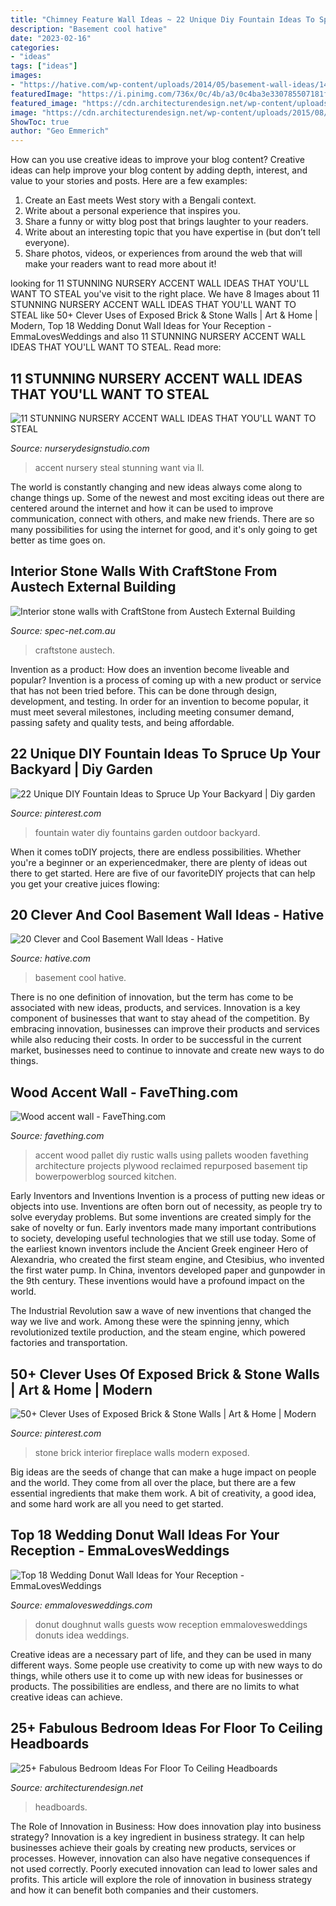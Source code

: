 ```yaml
---
title: "Chimney Feature Wall Ideas ~ 22 Unique Diy Fountain Ideas To Spruce Up Your Backyard"
description: "Basement cool hative"
date: "2023-02-16"
categories:
- "ideas"
tags: ["ideas"]
images:
- "https://hative.com/wp-content/uploads/2014/05/basement-wall-ideas/14-cool-basement-wall.jpg"
featuredImage: "https://i.pinimg.com/736x/0c/4b/a3/0c4ba3e330785507181fc8d73bd0356d.jpg"
featured_image: "https://cdn.architecturendesign.net/wp-content/uploads/2015/08/AD-Floor-To-Ceiling-Headboards-02.jpeg"
image: "https://cdn.architecturendesign.net/wp-content/uploads/2015/08/AD-Floor-To-Ceiling-Headboards-02.jpeg"
ShowToc: true
author: "Geo Emmerich"
---
```



How can you use creative ideas to improve your blog content?
Creative ideas can help improve your blog content by adding depth, interest, and value to your stories and posts. Here are a few examples:
1. Create an East meets West story with a Bengali context.
2. Write about a personal experience that inspires you.
3. Share a funny or witty blog post that brings laughter to your readers.
4. Write about an interesting topic that you have expertise in (but don’t tell everyone).  
5. Share photos, videos, or experiences from around the web that will make your readers want to read more about it!

	

		
looking for 11 STUNNING NURSERY ACCENT WALL IDEAS THAT YOU&#039;LL WANT TO STEAL you've visit to the right place. We have 8 Images about 11 STUNNING NURSERY ACCENT WALL IDEAS THAT YOU&#039;LL WANT TO STEAL like 50+ Clever Uses of Exposed Brick &amp; Stone Walls | Art &amp; Home | Modern, Top 18 Wedding Donut Wall Ideas for Your Reception - EmmaLovesWeddings and also 11 STUNNING NURSERY ACCENT WALL IDEAS THAT YOU&#039;LL WANT TO STEAL. Read more:
		
    
## 11 STUNNING NURSERY ACCENT WALL IDEAS THAT YOU&#039;LL WANT TO STEAL

<img loading=lazy src="https://www.nurserydesignstudio.com/wp-content/uploads/2020/03/NURSERY-ACCENT-WALL-IDEAS-4.png" onerror="this.onerror=null;this.src='https://tse3.mm.bing.net/th?id=OIP.rqcAFgGCZ02ithZPqQw_RQHaLH&amp;pid=15.1';" alt="11 STUNNING NURSERY ACCENT WALL IDEAS THAT YOU&#039;LL WANT TO STEAL">

_Source: nurserydesignstudio.com_

>accent nursery steal stunning want via ll. 

	

The world is constantly changing and new ideas always come along to change things up. Some of the newest and most exciting ideas out there are centered around the internet and how it can be used to improve communication, connect with others, and make new friends. There are so many possibilities for using the internet for good, and it's only going to get better as time goes on.

    
## Interior Stone Walls With CraftStone From Austech External Building

<img loading=lazy src="https://www.spec-net.com.au/press/0409/images/aeb220409_img01.jpg" onerror="this.onerror=null;this.src='https://tse4.mm.bing.net/th?id=OIP.ZpxkrOXhWZTl9uK6ORBd_AHaLI&amp;pid=15.1';" alt="Interior stone walls with CraftStone from Austech External Building">

_Source: spec-net.com.au_

>craftstone austech. 

	

Invention as a product: How does an invention become liveable and popular?
Invention is a process of coming up with a new product or service that has not been tried before. This can be done through design, development, and testing. In order for an invention to become popular, it must meet several milestones, including meeting consumer demand, passing safety and quality tests, and being affordable.

    
## 22 Unique DIY Fountain Ideas To Spruce Up Your Backyard | Diy Garden

<img loading=lazy src="https://i.pinimg.com/736x/9d/77/05/9d770598da0e5322e4d7a20c2b7a7d34.jpg" onerror="this.onerror=null;this.src='https://tse1.mm.bing.net/th?id=OIP.XxpQmuodH51ffDO3UuN5lQHaKj&amp;pid=15.1';" alt="22 Unique DIY Fountain Ideas to Spruce Up Your Backyard | Diy garden">

_Source: pinterest.com_

>fountain water diy fountains garden outdoor backyard. 

	

When it comes toDIY projects, there are endless possibilities. Whether you're a beginner or an experiencedmaker, there are plenty of ideas out there to get started. Here are five of our favoriteDIY projects that can help you get your creative juices flowing: 

    
## 20 Clever And Cool Basement Wall Ideas - Hative

<img loading=lazy src="https://hative.com/wp-content/uploads/2014/05/basement-wall-ideas/14-cool-basement-wall.jpg" onerror="this.onerror=null;this.src='https://tse2.mm.bing.net/th?id=OIP.Zu_IihuqAV17VjEmXT2JCgHaJ4&amp;pid=15.1';" alt="20 Clever and Cool Basement Wall Ideas - Hative">

_Source: hative.com_

>basement cool hative. 

	

There is no one definition of innovation, but the term has come to be associated with new ideas, products, and services. Innovation is a key component of businesses that want to stay ahead of the competition. By embracing innovation, businesses can improve their products and services while also reducing their costs. In order to be successful in the current market, businesses need to continue to innovate and create new ways to do things.

    
## Wood Accent Wall - FaveThing.com

<img loading=lazy src="http://www.favething.com/uploads/images/main-fave-images/wood_accent_wall-1.jpg" onerror="this.onerror=null;this.src='https://tse1.mm.bing.net/th?id=OIP.vVErq-OaZmJxIr357qjJAQHaLH&amp;pid=15.1';" alt="Wood accent wall - FaveThing.com">

_Source: favething.com_

>accent wood pallet diy rustic walls using pallets wooden favething architecture projects plywood reclaimed repurposed basement tip bowerpowerblog sourced kitchen. 

	

Early Inventors and Inventions
Invention is a process of putting new ideas or objects into use. Inventions are often born out of necessity, as people try to solve everyday problems. But some inventions are created simply for the sake of novelty or fun. Early inventors made many important contributions to society, developing useful technologies that we still use today.
Some of the earliest known inventors include the Ancient Greek engineer Hero of Alexandria, who created the first steam engine, and Ctesibius, who invented the first water pump. In China, inventors developed paper and gunpowder in the 9th century. These inventions would have a profound impact on the world.

The Industrial Revolution saw a wave of new inventions that changed the way we live and work. Among these were the spinning jenny, which revolutionized textile production, and the steam engine, which powered factories and transportation.

    
## 50+ Clever Uses Of Exposed Brick &amp; Stone Walls | Art &amp; Home | Modern

<img loading=lazy src="https://i.pinimg.com/736x/0c/4b/a3/0c4ba3e330785507181fc8d73bd0356d.jpg" onerror="this.onerror=null;this.src='https://tse4.mm.bing.net/th?id=OIP.ubiVhGPO_2NPazspnYoQLwHaLE&amp;pid=15.1';" alt="50+ Clever Uses of Exposed Brick &amp; Stone Walls | Art &amp; Home | Modern">

_Source: pinterest.com_

>stone brick interior fireplace walls modern exposed. 

	

Big ideas are the seeds of change that can make a huge impact on people and the world. They come from all over the place, but there are a few essential ingredients that make them work. A bit of creativity, a good idea, and some hard work are all you need to get started.

    
## Top 18 Wedding Donut Wall Ideas For Your Reception - EmmaLovesWeddings

<img loading=lazy src="http://emmalovesweddings.com/wp-content/uploads/2018/06/simple-diy-donut-wall-with-string-lights-wedding-ideas.jpg" onerror="this.onerror=null;this.src='https://tse1.mm.bing.net/th?id=OIP.4VBBEcA5DHNwDiLl9xZQyQHaLG&amp;pid=15.1';" alt="Top 18 Wedding Donut Wall Ideas for Your Reception - EmmaLovesWeddings">

_Source: emmalovesweddings.com_

>donut doughnut walls guests wow reception emmalovesweddings donuts idea weddings. 

	

Creative ideas are a necessary part of life, and they can be used in many different ways. Some people use creativity to come up with new ways to do things, while others use it to come up with new ideas for businesses or products. The possibilities are endless, and there are no limits to what creative ideas can achieve.

    
## 25+ Fabulous Bedroom Ideas For Floor To Ceiling Headboards

<img loading=lazy src="https://cdn.architecturendesign.net/wp-content/uploads/2015/08/AD-Floor-To-Ceiling-Headboards-02.jpeg" onerror="this.onerror=null;this.src='https://tse1.mm.bing.net/th?id=OIP.TvGLj6aRdE2GGVMfcHvftwHaHa&amp;pid=15.1';" alt="25+ Fabulous Bedroom Ideas For Floor To Ceiling Headboards">

_Source: architecturendesign.net_

>headboards. 

	

The Role of Innovation in Business: How does innovation play into business strategy?
Innovation is a key ingredient in business strategy. It can help businesses achieve their goals by creating new products, services or processes. However, innovation can also have negative consequences if not used correctly. Poorly executed innovation can lead to lower sales and profits. This article will explore the role of innovation in business strategy and how it can benefit both companies and their customers.

